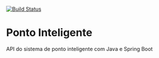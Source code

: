 [![Build Status](https://travis-ci.org/cgcdoss/ponto-inteligente-api.svg?branch=master)](https://travis-ci.org/cgcdoss/ponto-inteligente-api)

# Ponto Inteligente
API do sistema de ponto inteligente com Java e Spring Boot